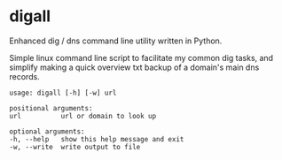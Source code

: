 # digall

Enhanced dig / dns command line utility written in Python.

Simple linux command line script to facilitate my common dig tasks, and simplify making a quick overview txt backup of a domain's main dns records.

```
usage: digall [-h] [-w] url

positional arguments:
url          url or domain to look up

optional arguments:
-h, --help   show this help message and exit
-w, --write  write output to file
```
